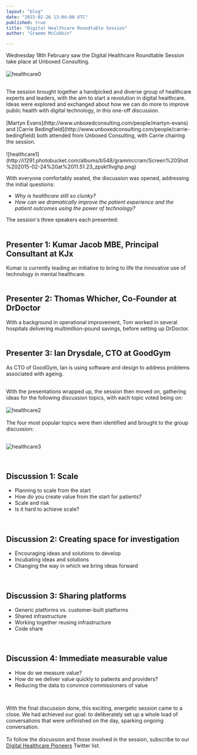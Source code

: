 ```yaml
---
layout: "blog"
date: "2015-02-26 13:04:00 UTC"
published: true
title: "Digital Healthcare Roundtable Session"
author: "Graeme McCubbin"

---
```


Wednesday 18th February saw the Digital Healthcare Roundtable Session take place at Unboxed Consulting.<br/>
<br/>
![healthcare0](http://i1291.photobucket.com/albums/b548/grammccram/DSC01779_zpsd4fmmo16.jpg)

<br/>
The session brought together a handpicked and diverse group of healthcare experts and leaders, with the aim to start a revolution in digital healthcare. Ideas were explored and exchanged about how we can do more to improve public health with digital technology, in this one-off discussion.<br/>
<br/>
[Martyn Evans](http://www.unboxedconsulting.com/people/martyn-evans) and [Carrie Bedingfield](http://www.unboxedconsulting.com/people/carrie-bedingfield) both attended from Unboxed Consulting, with Carrie chairing the session.<br/>
<br/>
![healthcare1](http://i1291.photobucket.com/albums/b548/grammccram/Screen%20Shot%202015-02-24%20at%2011.51.23_zpskt1lvghp.png)

With everyone comfortably seated, the discussion was opened, addressing the initial questions:<br/>

* <i>Why is healthcare still so clunky?</i><br/>
* <i>How can we dramatically improve the patient experience and the patient outcomes using the power of technology?</i><br/>

The session's three speakers each presented:<br/>
<br/>
<h2 class="super_sub_heading">Presenter 1: Kumar Jacob MBE, Principal Consultant at KJx</h2>

Kumar is currently leading an initiative to bring to life the innovative use of technology in mental healthcare.<br/>
<br/>

<h2 class="super_sub_heading">Presenter 2: Thomas Whicher, Co-Founder at DrDoctor</h2>

With a background in operational improvement, Tom worked in several hospitals delivering multimillion-pound savings, before setting up DrDoctor.<br/>
<br/>

<h2 class="super_sub_heading">Presenter 3: Ian Drysdale, CTO at GoodGym</h2>

As CTO of GoodGym, Ian is using software and design to address problems associated with ageing.<br/>
<br/>

With the presentations wrapped up, the session then moved on, gathering ideas for the following discussion topics, with each topic voted being on:<br/>
<br/>
![healthcare2](http://i1291.photobucket.com/albums/b548/grammccram/Screen%20Shot%202015-02-24%20at%2013.08.52_zpsr1tnaers.png)<br/>
<br/>
The four most popular topics were then identified and brought to the group discussion:<br/>
<br/>

![healthcare3](http://i1291.photobucket.com/albums/b548/grammccram/Screen%20Shot%202015-02-24%20at%2017.12.36_zps6x8herpg.png)

<br/>
<h2 class="super_sub_heading">Discussion 1: Scale</h2>

* Planning to scale from the start<br/>
* How do you create value from the start for patients?<br/>
* Scale and risk<br/>
* Is it hard to achieve scale?<br/>
<br/>

<h2 class="super_sub_heading">Discussion 2: Creating space for investigation</h2>

* Encouraging ideas and solutions to develop<br/>
* Incubating ideas and solutions<br/>
* Changing the way in which we bring ideas forward<br/>
<br/>

<h2 class="super_sub_heading">Discussion 3: Sharing platforms</h2>

* Generic platforms vs. customer-built platforms<br/>
* Shared infrastructure<br/>
* Working together reusing infrastructure<br/>
* Code share<br/>
<br/>

<h2 class="super_sub_heading">Discussion 4: Immediate measurable value</h2>

* How do we measure value?<br/>
* How do we deliver value quickly to patients and providers?<br/>
* Reducing the data to convince commissioners of value<br/>
<br/>

With the final discussion done, this exciting, energetic session came to a close. We had achieved our goal: to deliberately set up a whole load of conversations that were unfinished on the day, sparking ongoing conversation.<br/>
<br/>
To follow the discussion and those involved in the session, subscribe to our [Digital Healthcare Pioneers](https://twitter.com/Ubxd/lists/digital-health-pioneers1) Twitter list.
